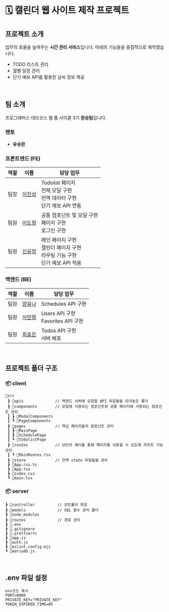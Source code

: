 # 🗓️ 캘린더 웹 사이트 제작 프로젝트

## 프로젝트 소개 

업무의 효율을 높여주는 **시간 관리 서비스**입니다. 아래의 기능들을 중점적으로 제작했습니다. 

- TODO 리스트 관리
- 월별 일정 관리
- 단기 예보 API를 활용한 날씨 정보 제공

<br/>
  
## 팀 소개

프로그래머스 데브코스 웹 풀 사이클 3기 **완승팀**입니다.

### 멘토

- **유승완**

### 프론트엔드 (FE)

| 역할 | 이름 | 담당 업무 |
| --- | --- | --- |
| 팀장 | [이진성](https://github.com/JSLEE753) | Todolist 페이지<br>전체 모달 구현<br>전역 데이터 구현<br>단기 예보 API 연동 |
| 팀원 | [이도형](https://github.com/leedohyung28) | 공통 컴포넌트 및 모달 구현<br>페이지 구현<br>로그인 구현 |
| 팀원 | [신유정](https://github.com/II-122) | 메인 페이지 구현<br>캘린더 페이지 구현<br>라우팅 기능 구현<br>단기 예보 API 적용 |

### 백엔드 (BE)

| 역할 | 이름 | 담당 업무 |
| --- | --- | --- |
| 팀원 | [양유나](https://github.com/una3325) | Schedules API 구현 |
| 팀원 | [이민형](https://github.com/leemh98) | Users API 구현<br>Favorites API 구현 |
| 팀원 | [최효은](https://github.com/hyoeun0001) | Todos API 구현<br>서버 배포 |

<br/>
 
## 프로젝트 폴더 구조

### 📦 client

```less
📂src
 ┣ 📂apis              // 백엔드 서버에 요청할 API 파일들을 모아놓은 폴더
 ┣ 📂components        // 모달에 사용되는 컴포넌트와 공통 페이지에 사용되는 컴포넌트 관리
 ┃ ┣ 📂ModalComponents
 ┃ ┗ 📂PageComponents
 ┣ 📂pages             // 핵심 페이지들의 컴포넌트 관리
 ┃ ┣ 📂MainPage
 ┃ ┣ 📂SchedulePage
 ┃ ┗ 📂TodolistPage
 ┣ 📂routes            // 상단의 헤더를 통해 페이지를 이동할 수 있도록 라우트 기능 관리
 ┃ ┗ 📜MainRoutes.tsx
 ┣ 📂store             // 전역 state 파일들을 관리
 ┣ 📜App.css.ts
 ┣ 📜App.tsx
 ┣ 📜index.css
 ┗ 📜main.tsx

```


### 📦 server

```arduino
┣ 📂controller          // 컨트롤러 파일
┣ 📂models              // SQL 함수 관리 폴더
┣ 📂node_modules
┣ 📂routes              // 경로 관리
┣ 📜.env
┣ 📜.gitignore
┣ 📜.prettierrc
┣ 📜app.js
┣ 📜auth.js
┣ 📜eslint.config.mjs
┗ 📜mariadb.js

```

<br/>

## .env 파일 설정

```
env코드 복사
PORT=0000
PRIVATE_KEY="PRIVATE_KEY"
TOKEN_EXPIRED_TIME=0h

```

